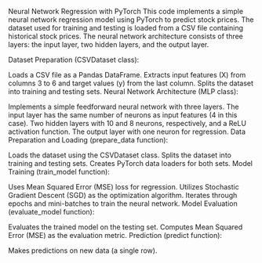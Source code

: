 Neural Network Regression with PyTorch
This code implements a simple neural network regression model using PyTorch to predict stock prices. The dataset used for training and testing is loaded from a CSV file containing historical stock prices. The neural network architecture consists of three layers: the input layer, two hidden layers, and the output layer.


Dataset Preparation (CSVDataset class):

Loads a CSV file as a Pandas DataFrame.
Extracts input features (X) from columns 3 to 6 and target values (y) from the last column.
Splits the dataset into training and testing sets.
Neural Network Architecture (MLP class):

Implements a simple feedforward neural network with three layers.
The input layer has the same number of neurons as input features (4 in this case).
Two hidden layers with 10 and 8 neurons, respectively, and a ReLU activation function.
The output layer with one neuron for regression.
Data Preparation and Loading (prepare_data function):

Loads the dataset using the CSVDataset class.
Splits the dataset into training and testing sets.
Creates PyTorch data loaders for both sets.
Model Training (train_model function):

Uses Mean Squared Error (MSE) loss for regression.
Utilizes Stochastic Gradient Descent (SGD) as the optimization algorithm.
Iterates through epochs and mini-batches to train the neural network.
Model Evaluation (evaluate_model function):

Evaluates the trained model on the testing set.
Computes Mean Squared Error (MSE) as the evaluation metric.
Prediction (predict function):

Makes predictions on new data (a single row).

